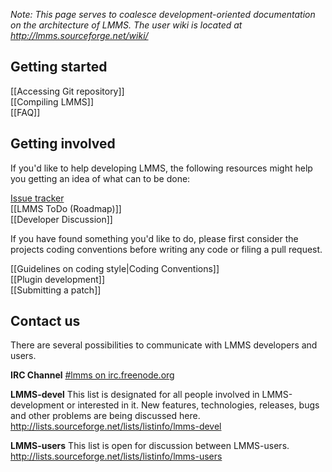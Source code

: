 _Note: This page serves to coalesce development-oriented documentation on the architecture of LMMS. The user wiki is located at <http://lmms.sourceforge.net/wiki/>_

## Getting started

[[Accessing Git repository]]  
[[Compiling LMMS]]  
[[FAQ]]

## Getting involved
If you'd like to help developing LMMS, the following resources might help you getting an idea of what can to be done:

[Issue tracker](https://github.com/LMMS/lmms/issues?state=open)  
[[LMMS ToDo (Roadmap)]]  
[[Developer Discussion]]

If you have found something you'd like to do, please first consider the projects coding conventions before writing any code or filing a pull request.

[[Guidelines on coding style|Coding Conventions]]  
[[Plugin development]]  
[[Submitting a patch]]

## Contact us
There are several possibilities to communicate with LMMS developers and users.

**IRC Channel**
[#lmms on irc.freenode.org](irc://chat.freenode.net/#lmms)  

**LMMS-devel**
This list is designated for all people involved in LMMS-development or interested in it. New features, technologies, releases, bugs and other problems are being discussed here.  
<http://lists.sourceforge.net/lists/listinfo/lmms-devel>

**LMMS-users**
This list is open for discussion between LMMS-users.  
<http://lists.sourceforge.net/lists/listinfo/lmms-users>